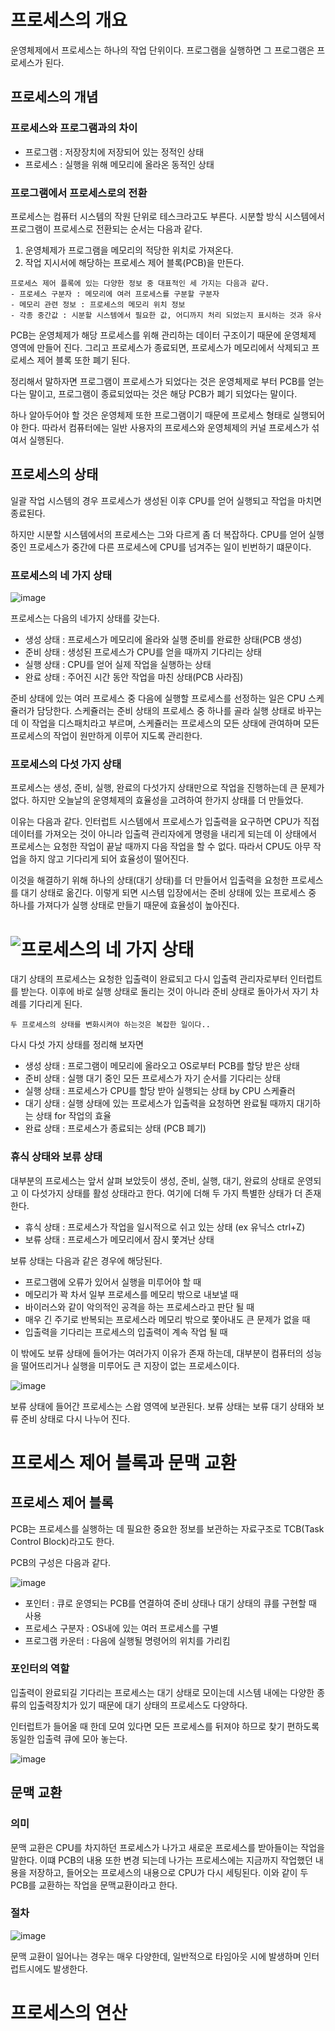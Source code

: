 # 프로세스의 개요

운영체제에서 프로세스는 하나의 작업 단위이다. 프로그램을 실행하면 그 프로그램은 프로세스가 된다. 

## 프로세스의 개념

### 프로세스와 프로그램과의 차이

* 프로그램 : 저장장치에 저장되어 있는 정적인 상태
* 프로세스 : 실행을 위해 메모리에 올라온 동적인 상태

### 프로그램에서 프로세스로의 전환

프로세스는 컴퓨터 시스템의 작원 단위로 테스크라고도 부른다. 시분할 방식 시스템에서
프로그램이 프로세스로 전환되는 순서는 다음과 같다.

1. 운영체제가 프로그램을 메모리의 적당한 위치로 가져온다.
2. 작업 지시서에 해당하는 프로세스 제어 블록(PCB)을 만든다.

```
프로세스 제어 플록에 있는 다양한 정보 중 대표적인 세 가지는 다음과 같다.
- 프로세스 구분자 : 메모리에 여러 프로세스를 구분할 구분자
- 메모리 관련 정보 : 프로세스의 메모리 위치 정보
- 각종 중간값 : 시분할 시스템에서 필요한 값, 어디까지 처리 되었는지 표시하는 것과 유사 
```

PCB는 운영체제가 해당 프로세스를 위해 관리하는 데이터 구조이기 때문에 운영체제 영역에 만들어 진다.
그리고 프로세스가 종료되면, 프로세스가 메모리에서 삭제되고 프로세스 제어 블록 또한 폐기 된다. 

정리해서 말하자면 프로그램이 프로세스가 되었다는 것은 운영체제로 부터 PCB를 얻는다는 말이고, 
프로그램이 종료되었따는 것은 해당 PCB가 폐기 되었다는 말이다.

하나 알아두어야 할 것은 운영체제 또한 프로그램이기 때문에 프로세스 형태로 실행되어야 한다. 따라서
컴퓨터에는 일반 사용자의 프로세스와 운영체제의 커널 프로세스가 섞여서 실행된다.

## 프로세스의 상태


일괄 작업 시스템의 경우 프로세스가 생성된 이후 CPU를 얻어 실행되고 작업을 마치면 종료된다. 

하지만 시분할 시스템에서의 프로세스는 그와 다르게 좀 더 복잡하다. CPU를 얻어 실행 중인 프로세스가 중간에 다른 프로세스에
CPU를 넘겨주는 일이 빈번하기 떄문이다.

### 프로세스의 네 가지 상태


![image](https://user-images.githubusercontent.com/53935439/154342064-7ce7b344-e509-4252-9ae6-f3b49b443525.png)

프로세스는 다음의 네가지 상태를 갖는다.
* 생성 상태 : 프로세스가 메모리에 올라와 실행 준비를 완료한 상태(PCB 생성)
* 준비 상태 : 생성된 프로세스가 CPU를 얻을 때까지 기다리는 상태
* 실행 상태 : CPU를 얻어 실제 작업을 실행하는 상태
* 완료 상태 : 주어진 시간 동안 작업을 마친 상태(PCB 사라짐)


준비 상태에 있는 여러 프로세스 중 다음에 실행할 프로세스를 선정하는 일은 CPU 스케쥴러가 담당한다. 스케쥴러는 준비 상태의 프로세스 중 하나를 골라
실행 상태로 바꾸는데 이 작업을 디스패치라고 부르며, 스케쥴러는 프로세스의 모든 상태에 관여하며 모든 프로세스의 작업이 원만하게 이루어 지도록 관리한다.


### 프로세스의 다섯 가지 상태

프로세스는 생성, 준비, 실행, 완료의 다섯가지 상태만으로 작업을 진행하는데 큰 문제가 없다. 하지만 오늘날의 운영체제의 효율성을 고려하여 
한가지 상태를 더 만들었다. 


이유는 다음과 같다. 인터럽트 시스템에서 프로세스가 입출력을 요구하면 CPU가 직접 데이터를 가져오는 것이 아니라 입출력 관리자에게 명령을 내리게 되는데
이 상태에서 프로세스는 요청한 작업이 끝날 때까지 다음 작업을 할 수 없다. 따라서 CPU도 아무 작업을 하지 않고 기다리게 되어 효율성이 떨어진다.

이것을 해결하기 위해 하나의 상태(대기 상태)를 더 만들어서 입출력을 요청한 프로세스를 대기 상태로 옮긴다. 이렇게 되면 시스템 입장에서는 
준비 상태에 있는 프로세스 중 하나를 가져다가 실행 상태로 만들기 때문에 효율성이 높아진다.

# ![프로세스의 네 가지 상태](https://user-images.githubusercontent.com/53935439/154337431-c1b04edf-d35e-4b67-b4ea-57931e4250a5.PNG)

대기 상태의 프로세스는 요청한 입출력이 완료되고 다시 입출력 관리자로부터 인터럽트를 받는다. 이후에 바로 실행 상태로 돌리는 것이 아니라
준비 상태로 돌아가서 자기 차례를 기다리게 된다.

```
두 프로세스의 상태를 변화시켜야 하는것은 복잡한 일이다..
```

다시 다섯 가지 상태를 정리해 보자면

* 생성 상태 : 프로그램이 메모리에 올라오고 OS로부터 PCB를 할당 받은 상태
* 준비 상태 : 실행 대기 중인 모든 프로세스가 자기 순서를 기다리는 상태
* 실행 상태 : 프로세스가 CPU를 할당 받아 실행되는 상태 by CPU 스케쥴러
* 대기 상태 : 실행 상태에 있는 프로세스가 입출력을 요청하면 완료될 때까지 대기하는 상태 for 작업의 효율
* 완료 상태 : 프로세스가 종료되는 상태 (PCB 폐기)

### 휴식 상태와 보류 상태

대부분의 프로세스는 앞서 살펴 보았듯이 생성, 준비, 실행, 대기, 완료의 상태로 운영되고 이 다섯가지 상태를 
활성 상태라고 한다. 여기에 더해 두 가지 특별한 상태가 더 존재한다.

* 휴식 상태 : 프로세스가 작업을 일시적으로 쉬고 있는 상태 (ex 유닉스 ctrl+Z)
* 보류 상태 : 프로세스가 메모리에서 잠시 쫓겨난 상태

보류 상태는 다음과 같은 경우에 해당된다.

* 프로그램에 오류가 있어서 실행을 미루어야 할 때
* 메모리가 꽉 차서 일부 프로세스를 메모리 밖으로 내보낼 때
* 바이러스와 같이 악의적인 공격을 하는 프로세스라고 판단 될 때
* 매우 긴 주기로 반복되는 프로세스라 메모리 밖으로 쫓아내도 큰 문제가 없을 때
* 입출력을 기다리는 프로세스의 입출력이 계속 작업 될 때

이 밖에도 보류 상태에 들어가는 여러가지 이유가 존재 하는데, 
대부분이 컴퓨터의 성능을 떨어뜨리거나 실행을 미루어도 큰 지장이 없는 프로세스이다. 


![image](https://user-images.githubusercontent.com/53935439/154341294-2dfc8b2c-dc65-4072-a2dc-7a9f77f26067.png)

보류 상태에 들어간 프로세스는 스왑 영역에 보관된다. 보류 상태는 보류 대기 상태와 보류 준비 상태로 다시 나누어 진다.

# 프로세스 제어 블록과 문맥 교환

## 프로세스 제어 블록

PCB는 프로세스를 실행하는 데 필요한 중요한 정보를 보관하는 자료구조로 TCB(Task Control Block)라고도 한다. 

PCB의 구성은 다음과 같다.

![image](https://user-images.githubusercontent.com/53935439/154858274-fa3f9836-267d-4749-96f9-734940b2d745.png)

* 포인터 : 큐로 운영되는 PCB를 연결하여 준비 상태나 대기 상태의 큐를 구현할 때 사용
* 프로세스 구분자 : OS내에 있는 여러 프로세스를 구별
* 프로그램 카운터 : 다음에 실행될 명령어의 위치를 가리킴

### 포인터의 역할

입출력이 완료되길 기다리는 프로세스는 대기 상태로 모이는데 시스템 내에는 다양한 종류의 입출력장치가 있기 때문에 대기 상태의 프로세스도 다양하다.

인터럽트가 들어올 때 한데 모여 있다면 모든 프로세스를 뒤져야 하므로 찾기 편하도록 동일한 입출력 큐에 모아 놓는다.

![image](https://user-images.githubusercontent.com/53935439/154858672-e6894c45-c6d8-464a-b523-6ccf05e60663.png)

## 문맥 교환

### 의미

문맥 교환은 CPU를 차지하던 프로세스가 나가고 새로운 프로세스를 받아들이는 작업을 말한다. 이떄 PCB의 내용 또한 변경 되는데
나가는 프로세스에는 지금까지 작업했던 내용을 저장하고, 들어오는 프로세스의 내용으로 CPU가 다시 세팅된다. 이와 같이 두 PCB를 교환하는 작업을 문맥교환이라고 한다.

### 절차

![image](https://user-images.githubusercontent.com/53935439/154858856-a995b41c-e4ae-48d8-aaf6-125bd14fedfe.png)

문맥 교환이 일어나는 경우는 매우 다양한데, 일반적으로 타임아웃 시에 발생하며 인터럽트시에도 발생한다.

# 프로세스의 연산

